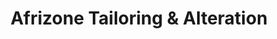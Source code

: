---
title: "Afrizone Tailoring & Alteration"
url: /aberdeen/afrizone-tailoring-and-alteration/
shop: tailor
---